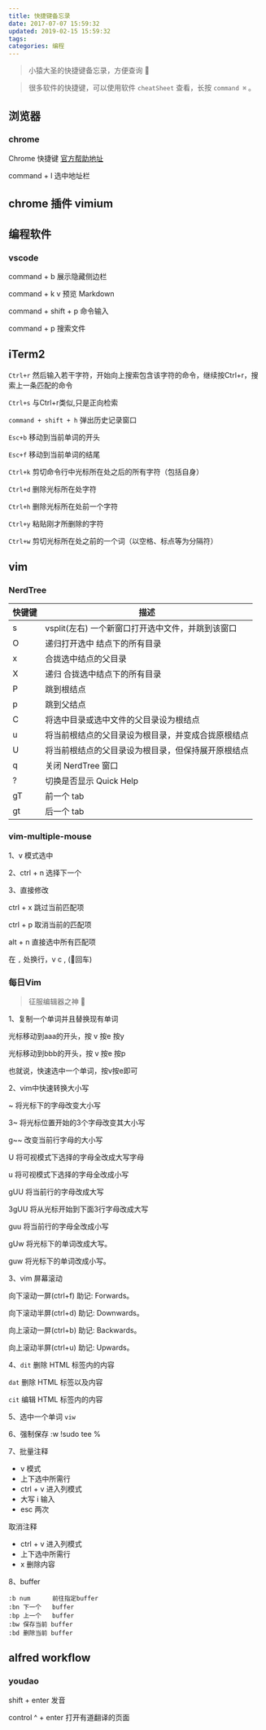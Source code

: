 ```yaml
---
title: 快捷键备忘录
date: 2017-07-07 15:59:32
updated: 2019-02-15 15:59:32
tags:
categories: 编程
---
```


> 小猿大圣的快捷键备忘录，方便查询 🐻

> 很多软件的快捷键，可以使用软件 `cheatSheet` 查看，长按 `command ⌘` 。

## 浏览器

### chrome

Chrome 快捷键 [官方帮助地址](https://support.google.com/chrome/answer/157179?hl=zh-Hans)

command + l 选中地址栏

## chrome 插件 vimium

## 编程软件

### vscode

command + b 展示隐藏侧边栏

command + k  v 预览 Markdown

command + shift + p 命令输入

command + p 搜索文件

## iTerm2 

`Ctrl+r` 然后输入若干字符，开始向上搜索包含该字符的命令，继续按Ctrl+r，搜索上一条匹配的命令

`Ctrl+s` 与Ctrl+r类似,只是正向检索

`command + shift + h` 弹出历史记录窗口

`Esc+b` 移动到当前单词的开头

`Esc+f` 移动到当前单词的结尾

`Ctrl+k` 剪切命令行中光标所在处之后的所有字符（包括自身）

`Ctrl+d` 删除光标所在处字符

`Ctrl+h` 删除光标所在处前一个字符

`Ctrl+y` 粘贴刚才所删除的字符

`Ctrl+w` 剪切光标所在处之前的一个词（以空格、标点等为分隔符）

## vim

### NerdTree

快键键| 描述
-----|-----
s    |  vsplit(左右) 一个新窗口打开选中文件，并跳到该窗口
O    |  递归打开选中 结点下的所有目录
x    |   合拢选中结点的父目录
X    |   递归 合拢选中结点下的所有目录
P    |   跳到根结点
p    |   跳到父结点
C    |   将选中目录或选中文件的父目录设为根结点
u    |   将当前根结点的父目录设为根目录，并变成合拢原根结点
U    |   将当前根结点的父目录设为根目录，但保持展开原根结点
q    |  关闭 NerdTree 窗口
?    |  切换是否显示 Quick Help
gT   |   前一个 tab
gt   |   后一个 tab

### vim-multiple-mouse

1、v 模式选中

2、ctrl + n 选择下一个

3、直接修改

ctrl + x 跳过当前匹配项

ctrl + p 取消当前的匹配项

alt + n 直接选中所有匹配项

在 `,` 处换行，v <C-n> c , <CR>(回车)

### 每日Vim 

> 征服编辑器之神 💪

1、复制一个单词并且替换现有单词

光标移动到aaa的开头，按 v 按e 按y

光标移动到bbb的开头，按 v 按e 按p

也就说，快速选中一个单词，按v按e即可

2、vim中快速转换大小写

~          将光标下的字母改变大小写

3~         将光标位置开始的3个字母改变其大小写

g~~        改变当前行字母的大小写

U          将可视模式下选择的字母全改成大写字母

u          将可视模式下选择的字母全改成小写

gUU        将当前行的字母改成大写

3gUU       将从光标开始到下面3行字母改成大写

guu       将当前行的字母全改成小写

gUw       将光标下的单词改成大写。

guw       将光标下的单词改成小写。

3、vim 屏幕滚动

向下滚动一屏(ctrl+f)
助记: Forwards。

向下滚动半屏(ctrl+d)
助记: Downwards。

向上滚动一屏(ctrl+b)
助记: Backwards。

向上滚动半屏(ctrl+u)
助记: Upwards。

4、`dit` 删除 HTML 标签内的内容

   `dat` 删除 HTML 标签以及内容
   
   `cit` 编辑 HTML 标签内的内容
   
5、选中一个单词 `viw`

6、强制保存 :w !sudo tee %

7、批量注释

* v 模式
* 上下选中所需行
* ctrl + v 进入列模式
* 大写 i 输入
* esc 两次

取消注释

* ctrl + v 进入列模式
* 上下选中所需行
* x 删除内容

8、buffer

```
:b num      前往指定buffer
:bn 下一个   buffer
:bp 上一个   buffer
:bw 保存当前 buffer
:bd 删除当前 buffer
```
  
## alfred workflow

### youdao

shift + enter 发音

control ^ + enter 打开有道翻译的页面